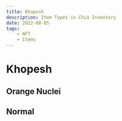 ```yaml
---
title: Khopesh
description: Item Types in Chia Inventory
date: 2022-08-05
tags:
    - NFT
    - Items
---
```


# Khopesh
## Orange Nuclei

## Normal


